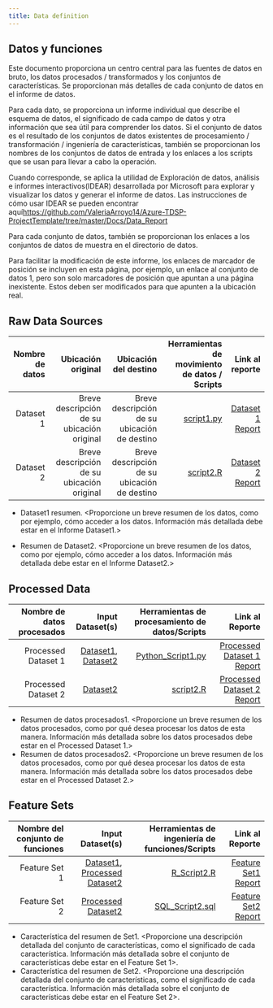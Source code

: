 ```yaml
---
title: Data definition
---
```


## Datos y funciones

Este documento proporciona un centro central para las fuentes de datos en bruto, los datos procesados ​​/ transformados y los conjuntos de características. Se proporcionan más detalles de cada conjunto de datos en el informe de datos.

Para cada dato, se proporciona un informe individual que describe el esquema de datos, el significado de cada campo de datos y otra información que sea útil para comprender los datos. Si el conjunto de datos es el resultado de los conjuntos de datos existentes de procesamiento / transformación / ingeniería de características, también se proporcionan los nombres de los conjuntos de datos de entrada y los enlaces a los scripts que se usan para llevar a cabo la operación.

Cuando corresponde, se aplica la utilidad de Exploración de datos, análisis e informes interactivos(IDEAR) desarrollada por Microsoft para explorar y visualizar los datos y generar el informe de datos. Las instrucciones de cómo usar IDEAR se pueden encontrar aquí<a href='https://github.com/ValeriaArroyo14/Azure-TDSP-ProjectTemplate/tree/master/Docs/Data_Report' target='_blank' rel='nofollow'>https://github.com/ValeriaArroyo14/Azure-TDSP-ProjectTemplate/tree/master/Docs/Data_Report</a>

Para cada conjunto de datos, también se proporcionan los enlaces a los conjuntos de datos de muestra en el directorio de datos.

Para facilitar la modificación de este informe, los enlaces de marcador de posición se incluyen en esta página, por ejemplo, un enlace al conjunto de datos 1, pero son solo marcadores de posición que apuntan a una página inexistente. Estos deben ser modificados para que apunten a la ubicación real.



## Raw Data Sources


| Nombre de datos | Ubicación original   | Ubicación del destino  | Herramientas de movimiento de datos / Scripts | Link al reporte |
| ---:| ---: | ---: | ---: | -----: |
| Dataset 1 | Breve descripción de su ubicación original | Breve descripción de su ubicación de destino | [script1.py](link/to/python/script/file/in/Code) | [Dataset 1 Report](link/to/report1)|
| Dataset 2 | Breve descripción de su ubicación original | Breve descripción de su ubicación de destino | [script2.R](link/to/R/script/file/in/Code) | [Dataset 2 Report](link/to/report2)|


- Dataset1 resumen. <Proporcione un breve resumen de los datos, como por ejemplo, cómo acceder a los datos. Información más detallada debe estar en el Informe Dataset1.>

- Resumen de Dataset2. <Proporcione un breve resumen de los datos, como por ejemplo, cómo acceder a los datos. Información más detallada debe estar en el Informe Dataset2.>


## Processed Data
| Nombre de datos procesados | Input Dataset(s)   | Herramientas de procesamiento de datos/Scripts | Link al Reporte |
| ---:| ---: | ---: | ---: | 
| Processed Dataset 1 | [Dataset1](link/to/dataset1/report), [Dataset2](link/to/dataset2/report) | [Python_Script1.py](link/to/python/script/file/in/Code) | [Processed Dataset 1 Report](link/to/report1)|
| Processed Dataset 2 | [Dataset2](link/to/dataset2/report) |[script2.R](link/to/R/script/file/in/Code) | [Processed Dataset 2 Report](link/to/report2)|

- Resumen de datos procesados1. <Proporcione un breve resumen de los datos procesados, como por qué desea procesar los datos de esta manera. Información más detallada sobre los datos procesados debe estar en el Processed Dataset 1.>
- Resumen de datos procesados2. <Proporcione un breve resumen de los datos procesados, como por qué desea procesar los datos de esta manera. Información más detallada sobre los datos procesados debe estar en el Processed Dataset 2.>

## Feature Sets

| Nombre del conjunto de funciones  | Input Dataset(s)   | Herramientas de ingeniería de funciones/Scripts | Link al Reporte |
| ---:| ---: | ---: | ---: | 
| Feature Set 1 | [Dataset1](link/to/dataset1/report), [Processed Dataset2](link/to/dataset2/report) | [R_Script2.R](link/to/R/script/file/in/Code) | [Feature Set1 Report](link/to/report1)|
| Feature Set 2 | [Processed Dataset2](link/to/dataset2/report) |[SQL_Script2.sql](link/to/sql/script/file/in/Code) | [Feature Set2 Report](link/to/report2)|

* Característica del resumen de Set1. <Proporcione una descripción detallada del conjunto de características, como el significado de cada característica. Información más detallada sobre el conjunto de características debe estar en el Feature Set 1>.
* Característica del resumen de Set2. <Proporcione una descripción detallada del conjunto de características, como el significado de cada característica. Información más detallada sobre el conjunto de características debe estar en el Feature Set 2>.
